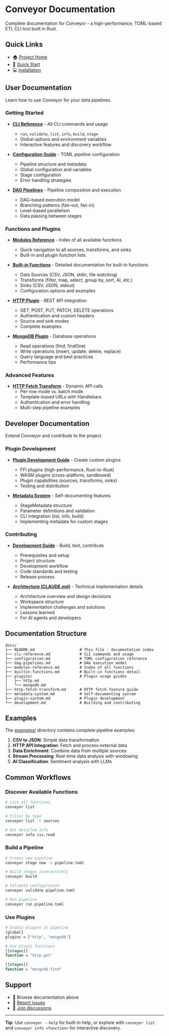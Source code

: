 # Conveyor Documentation

Complete documentation for Conveyor - a high-performance, TOML-based ETL CLI tool built in Rust.

## Quick Links

- 🏠 [Project Home](../README.md)
- 🚀 [Quick Start](../README.md#quick-start)
- 💻 [Installation](../README.md#installation)

## User Documentation

Learn how to use Conveyor for your data pipelines.

### Getting Started

- **[CLI Reference](cli-reference.md)** - All CLI commands and usage
  - `run`, `validate`, `list`, `info`, `build`, `stage`
  - Global options and environment variables
  - Interactive features and discovery workflow

- **[Configuration Guide](configuration.md)** - TOML pipeline configuration
  - Pipeline structure and metadata
  - Global configuration and variables
  - Stage configuration
  - Error handling strategies

- **[DAG Pipelines](dag-pipelines.md)** - Pipeline composition and execution
  - DAG-based execution model
  - Branching patterns (fan-out, fan-in)
  - Level-based parallelism
  - Data passing between stages

### Functions and Plugins

- **[Modules Reference](modules-reference.md)** - Index of all available functions
  - Quick navigation to all sources, transforms, and sinks
  - Built-in and plugin function lists

- **[Built-in Functions](builtin-functions.md)** - Detailed documentation for built-in functions
  - Data Sources (CSV, JSON, stdin, file watching)
  - Transforms (filter, map, select, group by, sort, AI, etc.)
  - Sinks (CSV, JSON, stdout)
  - Configuration options and examples

- **[HTTP Plugin](plugins/http.md)** - REST API integration
  - GET, POST, PUT, PATCH, DELETE operations
  - Authentication and custom headers
  - Source and sink modes
  - Complete examples

- **[MongoDB Plugin](plugins/mongodb.md)** - Database operations
  - Read operations (find, findOne)
  - Write operations (insert, update, delete, replace)
  - Query language and best practices
  - Performance tips

### Advanced Features

- **[HTTP Fetch Transform](http-fetch-transform.md)** - Dynamic API calls
  - Per-row mode vs. batch mode
  - Template-based URLs with Handlebars
  - Authentication and error handling
  - Multi-step pipeline examples

## Developer Documentation

Extend Conveyor and contribute to the project.

### Plugin Development

- **[Plugin Development Guide](plugin-system.md)** - Create custom plugins
  - FFI plugins (high-performance, Rust-to-Rust)
  - WASM plugins (cross-platform, sandboxed)
  - Plugin capabilities (sources, transforms, sinks)
  - Testing and distribution

- **[Metadata System](metadata-system.md)** - Self-documenting features
  - StageMetadata structure
  - Parameter definitions and validation
  - CLI integration (list, info, build)
  - Implementing metadata for custom stages

### Contributing

- **[Development Guide](development.md)** - Build, test, contribute
  - Prerequisites and setup
  - Project structure
  - Development workflow
  - Code standards and testing
  - Release process

- **[Architecture (CLAUDE.md)](../CLAUDE.md)** - Technical implementation details
  - Architecture overview and design decisions
  - Workspace structure
  - Implementation challenges and solutions
  - Lessons learned
  - For AI agents and developers

## Documentation Structure

```
docs/
├── README.md                    # This file - documentation index
├── cli-reference.md             # CLI commands and usage
├── configuration.md             # TOML configuration reference
├── dag-pipelines.md             # DAG execution model
├── modules-reference.md         # Index of all functions
├── builtin-functions.md         # Built-in functions detail
├── plugins/                     # Plugin usage guides
│   ├── http.md
│   └── mongodb.md
├── http-fetch-transform.md      # HTTP fetch feature guide
├── metadata-system.md           # Self-documenting system
├── plugin-system.md             # Plugin development
└── development.md               # Building and contributing
```

## Examples

The [examples/](../examples/) directory contains complete pipeline examples:

1. **CSV to JSON**: Simple data transformation
2. **HTTP API Integration**: Fetch and process external data
3. **Data Enrichment**: Combine data from multiple sources
4. **Stream Processing**: Real-time data analysis with windowing
5. **AI Classification**: Sentiment analysis with LLMs

## Common Workflows

### Discover Available Functions

```bash
# List all functions
conveyor list

# Filter by type
conveyor list -t sources

# Get detailed info
conveyor info csv.read
```

### Build a Pipeline

```bash
# Create new pipeline
conveyor stage new -o pipeline.toml

# Build stages interactively
conveyor build

# Validate configuration
conveyor validate pipeline.toml

# Run pipeline
conveyor run pipeline.toml
```

### Use Plugins

```bash
# Enable plugins in pipeline
[global]
plugins = ["http", "mongodb"]

# Use plugin functions
[[stages]]
function = "http.get"

[[stages]]
function = "mongodb.find"
```

## Support

- 📖 Browse documentation above
- 🐛 [Report issues](https://github.com/yoonhoGo/conveyor/issues)
- 💬 [Join discussions](https://github.com/yoonhoGo/conveyor/discussions)

---

**Tip**: Use `conveyor --help` for built-in help, or explore with `conveyor list` and `conveyor info <function>` for interactive discovery.
